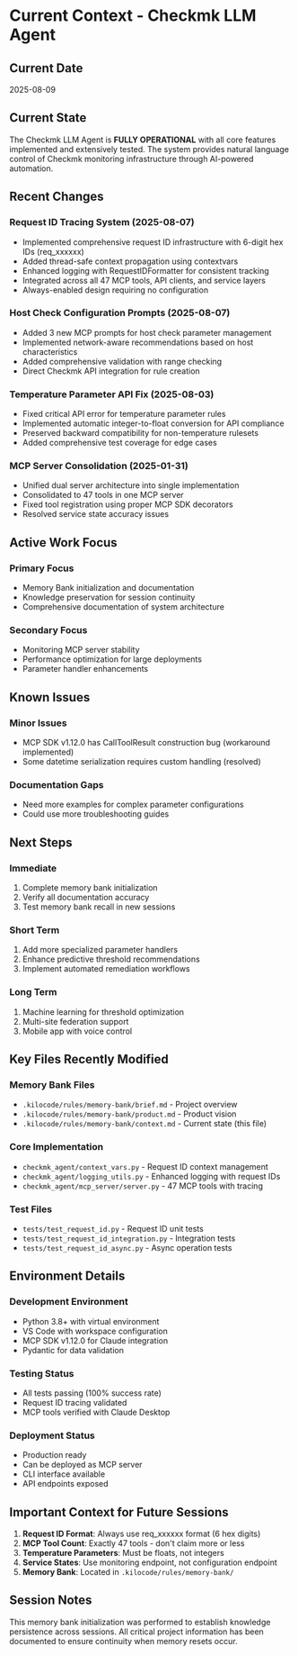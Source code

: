 # Current Context - Checkmk LLM Agent

## Current Date
2025-08-09

## Current State

The Checkmk LLM Agent is **FULLY OPERATIONAL** with all core features implemented and extensively tested. The system provides natural language control of Checkmk monitoring infrastructure through AI-powered automation.

## Recent Changes

### Request ID Tracing System (2025-08-07)
- Implemented comprehensive request ID infrastructure with 6-digit hex IDs (req_xxxxxx)
- Added thread-safe context propagation using contextvars
- Enhanced logging with RequestIDFormatter for consistent tracking
- Integrated across all 47 MCP tools, API clients, and service layers
- Always-enabled design requiring no configuration

### Host Check Configuration Prompts (2025-08-07)
- Added 3 new MCP prompts for host check parameter management
- Implemented network-aware recommendations based on host characteristics
- Added comprehensive validation with range checking
- Direct Checkmk API integration for rule creation

### Temperature Parameter API Fix (2025-08-03)
- Fixed critical API error for temperature parameter rules
- Implemented automatic integer-to-float conversion for API compliance
- Preserved backward compatibility for non-temperature rulesets
- Added comprehensive test coverage for edge cases

### MCP Server Consolidation (2025-01-31)
- Unified dual server architecture into single implementation
- Consolidated to 47 tools in one MCP server
- Fixed tool registration using proper MCP SDK decorators
- Resolved service state accuracy issues

## Active Work Focus

### Primary Focus
- Memory Bank initialization and documentation
- Knowledge preservation for session continuity
- Comprehensive documentation of system architecture

### Secondary Focus
- Monitoring MCP server stability
- Performance optimization for large deployments
- Parameter handler enhancements

## Known Issues

### Minor Issues
- MCP SDK v1.12.0 has CallToolResult construction bug (workaround implemented)
- Some datetime serialization requires custom handling (resolved)

### Documentation Gaps
- Need more examples for complex parameter configurations
- Could use more troubleshooting guides

## Next Steps

### Immediate
1. Complete memory bank initialization
2. Verify all documentation accuracy
3. Test memory bank recall in new sessions

### Short Term
1. Add more specialized parameter handlers
2. Enhance predictive threshold recommendations
3. Implement automated remediation workflows

### Long Term
1. Machine learning for threshold optimization
2. Multi-site federation support
3. Mobile app with voice control

## Key Files Recently Modified

### Memory Bank Files
- `.kilocode/rules/memory-bank/brief.md` - Project overview
- `.kilocode/rules/memory-bank/product.md` - Product vision
- `.kilocode/rules/memory-bank/context.md` - Current state (this file)

### Core Implementation
- `checkmk_agent/context_vars.py` - Request ID context management
- `checkmk_agent/logging_utils.py` - Enhanced logging with request IDs
- `checkmk_agent/mcp_server/server.py` - 47 MCP tools with tracing

### Test Files
- `tests/test_request_id.py` - Request ID unit tests
- `tests/test_request_id_integration.py` - Integration tests
- `tests/test_request_id_async.py` - Async operation tests

## Environment Details

### Development Environment
- Python 3.8+ with virtual environment
- VS Code with workspace configuration
- MCP SDK v1.12.0 for Claude integration
- Pydantic for data validation

### Testing Status
- All tests passing (100% success rate)
- Request ID tracing validated
- MCP tools verified with Claude Desktop

### Deployment Status
- Production ready
- Can be deployed as MCP server
- CLI interface available
- API endpoints exposed

## Important Context for Future Sessions

1. **Request ID Format**: Always use req_xxxxxx format (6 hex digits)
2. **MCP Tool Count**: Exactly 47 tools - don't claim more or less
3. **Temperature Parameters**: Must be floats, not integers
4. **Service States**: Use monitoring endpoint, not configuration endpoint
5. **Memory Bank**: Located in `.kilocode/rules/memory-bank/`

## Session Notes

This memory bank initialization was performed to establish knowledge persistence across sessions. All critical project information has been documented to ensure continuity when memory resets occur.
